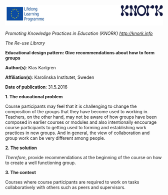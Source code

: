 <img src="images\9b4bb437f739b6144dce11ea4fe797887bfd7bf8/media/image01.png" width="624" height="65" />

*Promoting Knowledge Practices in Education (KNORK) http://knork.info*

*The Re-use Library*

**Educational design pattern: Give recommendations about how to form groups**

**Author(s)**: Klas Karlgren

**Affiliation(s)**: Karolinska Institutet, Sweden

**Date of publication**: 31.5.2016

**1. The educational problem**

Course participants may feel that it is challenging to change the composition of the groups that they have become used to working in. Teachers, on the other hand, may not be aware of how groups have been composed in earlier courses or modules and also intentionally encourage course participants to getting used to forming and establishing work practices in new groups. And in general, the view of collaboration and group work can be very different among people.

**2. The solution**

*Therefore*, provide recommendations at the beginning of the course on how to create a well functioning group.

**3. The context**

Courses where course participants are required to work on tasks collaboratively with others such as peers and supervisors.
